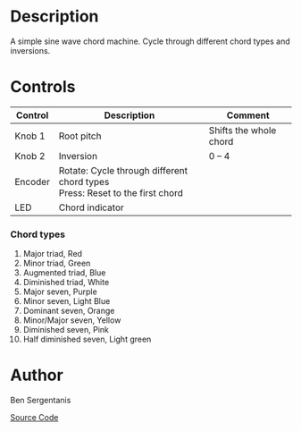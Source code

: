 # Description
A simple sine wave chord machine. Cycle through different chord types and inversions.

# Controls
| Control | Description | Comment |
| --- | --- | --- |
| Knob 1 | Root pitch | Shifts the whole chord |
| Knob 2 | Inversion | 0 – 4 |
| Encoder | Rotate: Cycle through different chord types<br>Press: Reset to the first chord | |
| LED | Chord indicator | |

### Chord types
  1. Major triad, Red
  2. Minor triad, Green
  3. Augmented triad, Blue
  4. Diminished triad, White
  5. Major seven, Purple
  6. Minor seven, Light Blue
  7. Dominant seven, Orange
  8. Minor/Major seven, Yellow
  9. Diminished seven, Pink
  10. Half diminished seven, Light green

# Author

Ben Sergentanis

[Source Code](https://github.com/electro-smith/DaisyExamples/tree/master/pod/ChordMachine)